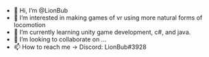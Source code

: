 - 👋 Hi, I’m @LionBub
- 👀 I’m interested in making games of vr using more natural forms of locomotion
- 🌱 I’m currently learning unity game development, c#, and java.
- 💞️ I’m looking to collaborate on ...
- 📫 How to reach me -> Discord: LionBub#3928

<!---
LionBub/LionBub is a ✨ special ✨ repository because its `README.md` (this file) appears on your GitHub profile.
You can click the Preview link to take a look at your changes.
--->
